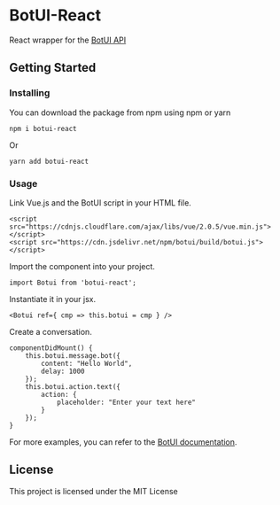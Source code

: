 # BotUI-React

React wrapper for the [BotUI API](https://botui.org)

## Getting Started

### Installing

You can download the package from npm using npm or yarn

```
npm i botui-react
```
Or
```
yarn add botui-react
```

### Usage

Link Vue.js and the BotUI script in your HTML file.

```
<script src="https://cdnjs.cloudflare.com/ajax/libs/vue/2.0.5/vue.min.js"></script>
<script src="https://cdn.jsdelivr.net/npm/botui/build/botui.js"></script>
```

Import the component into your project.

```
import Botui from 'botui-react';
```

Instantiate it in your jsx.

```
<Botui ref={ cmp => this.botui = cmp } />
```

Create a conversation.

```
componentDidMount() {
    this.botui.message.bot({
        content: "Hello World",
        delay: 1000
    });
    this.botui.action.text({
        action: {
            placeholder: "Enter your text here"
        }
    });
}
```

For more examples, you can refer to the [BotUI documentation](https://docs.botui.org).

## License

This project is licensed under the MIT License
